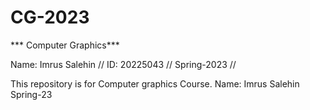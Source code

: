 # CG-2023
*** Computer Graphics*** 

Name: Imrus Salehin //
ID: 20225043 //
Spring-2023 //

This repository is for Computer graphics Course.
Name: Imrus Salehin 
Spring-23 
